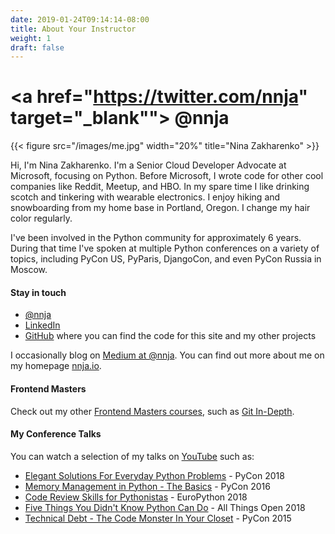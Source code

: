 ```yaml
---
date: 2019-01-24T09:14:14-08:00
title: About Your Instructor
weight: 1
draft: false
---
```


# <a href="https://twitter.com/nnja" target="_blank""><i class='fab fa-twitter'></i> @nnja</a>

{{< figure src="/images/me.jpg" width="20%" title="Nina Zakharenko" >}}
</a>

Hi, I'm Nina Zakharenko. I'm a Senior Cloud Developer Advocate at Microsoft, focusing on Python. Before Microsoft, I wrote code for other cool companies like Reddit, Meetup, and HBO. In my spare time I like drinking scotch and tinkering with wearable electronics. I enjoy hiking and snowboarding from my home base in Portland, Oregon. I change my hair color regularly.


I've been involved in the Python community for approximately 6 years. During that time I've spoken at multiple Python conferences on a variety of topics, including PyCon US, PyParis, DjangoCon, and even PyCon Russia in Moscow.

#### Stay in touch
- <a href="https://twitter.com/nnja" target="_blank"><i class='fab fa-twitter'></i> @nnja</a>
- <a href="https://linkedin.com/nnja" target="_blank"><i class='fab fa-linkedin'></i> LinkedIn</a>
- <a href="https://github.com/nnja/" target="_blank"><i class='fab fa-github'></i> GitHub</a> where you can find the code for this site and my other projects

I occasionally blog on <a href="https://medium.com/@nnja" target="_blank"><i class='fab fa-medium'></i> Medium at @nnja</a>. You can find out more about me on my homepage [nnja.io](https://nnja.io).

#### Frontend Masters

Check out my other [Frontend Masters courses](https://frontendmasters.com/teachers/nina-zakharenko/), such as [Git In-Depth](https://frontendmasters.com/courses/git-in-depth/).

#### My Conference Talks

You can watch a selection of my talks on <a href="https://www.youtube.com/playlist?list=PLU2JOyCJmabDwN3KYNaxwhl9ZyA3E3PP9" target="_blank"><i class='fab fa-youtube'></i> YouTube</a>
such as:

- [Elegant Solutions For Everyday Python Problems](https://www.youtube.com/watch?v=WiQqqB9MlkA) - PyCon 2018
- [Memory Management in Python - The Basics](https://www.youtube.com/watch?v=F6u5rhUQ6dU) - PyCon 2016
- [Code Review Skills for Pythonistas](https://www.youtube.com/watch?v=6L3ZVLtSeo8) - EuroPython 2018
- [Five Things You Didn't Know Python Can Do](https://www.youtube.com/watch?v=WlGkBqBRsik) - All Things Open 2018
- [Technical Debt - The Code Monster In Your Closet](https://www.youtube.com/watch?v=JKYktDRoRxw) - PyCon 2015
